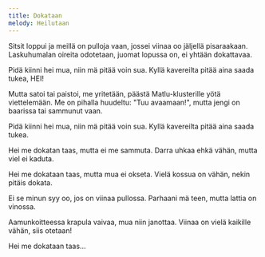 ```yaml
---
title: Dokataan
melody: Heilutaan
---
```

Sitsit loppui ja meillä on pulloja vaan,
jossei viinaa oo jäljellä pisaraakaan.
Laskuhumalan oireita odotetaan,
juomat lopussa on, ei yhtään dokattavaa.

Pidä kiinni hei mua, niin mä pitää voin sua.
Kyllä kavereilta pitää aina saada tukea, HEI!

Mutta satoi tai paistoi, me yritetään,
päästä Matlu-klusterille yötä viettelemään.
Me on pihalla huudeltu: "Tuu avaamaan!",
mutta jengi on baarissa tai sammunut vaan.

Pidä kiinni hei mua, niin mä pitää voin sua.
Kyllä kavereilta pitää aina saada tukea.

Hei me dokatan taas,
mutta ei me sammuta.
Darra uhkaa ehkä vähän,
mutta viel ei kaduta.

Hei me dokataan taas,
mutta mua ei okseta.
Vielä kossua on vähän,
nekin pitäis dokata.

Ei se minun syy oo,
jos on viinaa pullossa.
Parhaani mä teen,
mutta lattia on vinossa.

Aamunkoitteessa krapula vaivaa,
mua niin janottaa.
Viinaa on vielä kaikille vähän,
siis otetaan!

Hei me dokataan taas...
